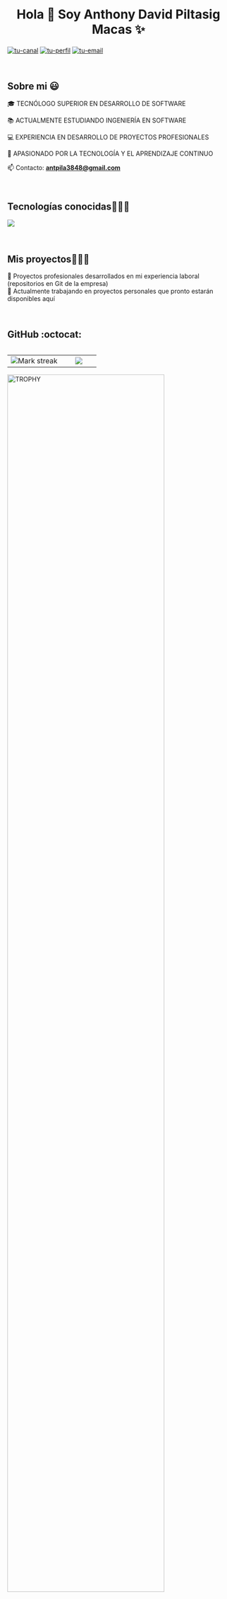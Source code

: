 <h1 align="center">Hola 👋 Soy Anthony David Piltasig Macas ✨</h1>

<p align="left">
  <a href="tu-enlace-youtube" target="blank"><img align="center" src="https://img.shields.io/badge/YouTube-FF0000?style=for-the-badge&logo=youtube&logoColor=white" alt="tu-canal" /></a>
  <a href="tu-enlace-linkedin" target="blank"><img align="center" src="https://img.shields.io/badge/LinkedIn-0077B5?style=for-the-badge&logo=linkedin&logoColor=white" alt="tu-perfil"/></a>
  <a href = "mailto:antpila3848@gmail.com" target="blank"><img align="center" src="https://img.shields.io/badge/Gmail-D14836?style=for-the-badge&logo=gmail&logoColor=white" alt="tu-email" /></a>
</p>
<br>

<h2>Sobre mi 😃</h2>
<!--Intro start-->
<p align="left">
🎓 TECNÓLOGO SUPERIOR EN DESARROLLO DE SOFTWARE

📚 ACTUALMENTE ESTUDIANDO INGENIERÍA EN SOFTWARE

💻 EXPERIENCIA EN DESARROLLO DE PROYECTOS PROFESIONALES

🚀 APASIONADO POR LA TECNOLOGÍA Y EL APRENDIZAJE CONTINUO

📫 Contacto: **antpila3848@gmail.com**
<!--Intro end-->
</p>
<br>

<h2>Tecnologías conocidas👨🏻‍💻</h2>
<!--tech stack icons-->
<p align="left">
  <a href="https://skillicons.dev">
    <img src="https://skillicons.dev/icons?i=java,py,js,html,css,php,mysql,git,github,docker,vscode,linux,androidstudio&perline=12" />
  </a>
</p>
<br>

<div id="proyectos">
<h2>Mis proyectos👨🏻‍💻</h2>
<p align="left">
🔹 Proyectos profesionales desarrollados en mi experiencia laboral (repositorios en Git de la empresa)
<br>
🔹 Actualmente trabajando en proyectos personales que pronto estarán disponibles aquí
</p>
</div>
<br>

<h2>GitHub :octocat:</h2>
<!--- stats & Trophy (start) -->
<p align="center">
  <!--- stats (start) -->
<table align="left">
<tr border="none">
<td width="60%" align="center">

<!--  <img  align="center"  src="https://github-readme-stats.vercel.app/api?username=unsimpledev&theme=dark&show_icons=true&count_private=true" />
  <br></br> -->
  <img  title="🔥 Get streak stats for your profile at git.io/streak-stats" alt="Mark streak" src="https://github-readme-streak-stats.herokuapp.com/?user=unsimpledev&theme=dark&hide_border=false" /> 
</td>

<td width="40%" align="center">

  <img  align="center"  src="https://github-readme-stats.anuraghazra1.vercel.app/api/top-langs/?username=unsimpledev&theme=dark&hide_border=false&no-bg=true&no-frame=true&langs_count=10"/>

  </td>
</tr>
</table>
<!--- stats (end) -->

<!--- trophy (start) -->
<div align=left>
  <a href="https://github.com/ryo-ma/github-profile-trophy" title="Go to Source">
      <img align="center" width=84% src="https://github-profile-trophy.vercel.app/?username=unsimpledev&theme=radical&row=1&column=7&margin-h=15&margin-w=5&no-bg=true" alt="TROPHY" />
    </a>
</div>
<!--- trophy (start) -->


</p>        
<!--- stats (end) -->
